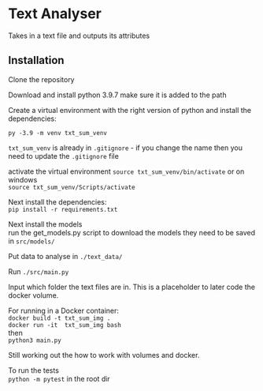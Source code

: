 # Text Analyser

Takes in a text file and outputs its attributes  

## Installation
Clone the repository

Download and install python 3.9.7 make sure it is added to the path

Create a virtual environment with the right version of python and install the dependencies:

`py -3.9 -m venv txt_sum_venv`

`txt_sum_venv` is already in `.gitignore` - if you change the name then you need to update the  `.gitignore` file

activate the virtual environment
`source txt_sum_venv/bin/activate` or on windows  
`source txt_sum_venv/Scripts/activate`  

Next install the dependencies:  
`pip install -r requirements.txt`

Next install the models  
run the get_models.py script to download the models they need to be saved in `src/models/`

Put data to analyse in `./text_data/`

Run `./src/main.py`

Input which folder the text files are in. This is a placeholder to later code the docker volume.  

For running in a Docker container:  
`docker build -t txt_sum_img .`  
`docker run -it  txt_sum_img bash`  
then  
 `python3 main.py`  

Still working out the how to work with volumes and docker.

To run the tests  
`python -m pytest` in the root dir  
